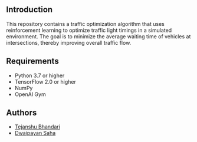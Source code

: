 ## Introduction
This repository contains a traffic optimization algorithm that uses reinforcement learning to optimize traffic light timings in a simulated environment. The goal is to minimize the average waiting time of vehicles at intersections, thereby improving overall traffic flow.
## Requirements
- Python 3.7 or higher
- TensorFlow 2.0 or higher
- NumPy
- OpenAI Gym
## Authors
- [Tejanshu Bhandari](https://github.com/TLxGHOST)
- [Dwaipayan Saha](https://github.com/VaricelaZoster)